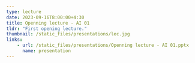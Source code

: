 ```yaml
---
type: lecture
date: 2023-09-16T8:00:00+4:30
title: Openning lecture - AI 01
tldr: "First opening lecture."
thumbnail: /static_files/presentations/lec.jpg
links: 
    - url: /static_files/presentations/Openning lecture - AI 01.pptx
      name: presentation
---
```

